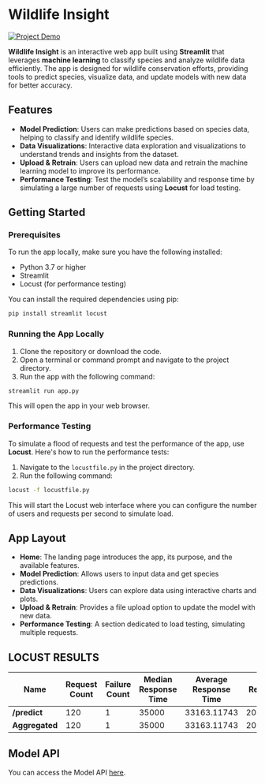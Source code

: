 # Wildlife Insight

[![Project Demo](https://img.youtube.com/vi/r7_4Xyb1DnI/0.jpg)](https://youtu.be/r7_4Xyb1DnI)

**Wildlife Insight** is an interactive web app built using **Streamlit** that leverages **machine learning** to classify species and analyze wildlife data efficiently. The app is designed for wildlife conservation efforts, providing tools to predict species, visualize data, and update models with new data for better accuracy.

## Features

- **Model Prediction**: Users can make predictions based on species data, helping to classify and identify wildlife species.
- **Data Visualizations**: Interactive data exploration and visualizations to understand trends and insights from the dataset.
- **Upload & Retrain**: Users can upload new data and retrain the machine learning model to improve its performance.
- **Performance Testing**: Test the model’s scalability and response time by simulating a large number of requests using **Locust** for load testing.
  
## Getting Started

### Prerequisites

To run the app locally, make sure you have the following installed:

- Python 3.7 or higher
- Streamlit
- Locust (for performance testing)
  
You can install the required dependencies using pip:

```bash
pip install streamlit locust
```

### Running the App Locally

1. Clone the repository or download the code.
2. Open a terminal or command prompt and navigate to the project directory.
3. Run the app with the following command:

```bash
streamlit run app.py
```

This will open the app in your web browser.

### Performance Testing

To simulate a flood of requests and test the performance of the app, use **Locust**. Here's how to run the performance tests:

1. Navigate to the `locustfile.py` in the project directory.
2. Run the following command:

```bash
locust -f locustfile.py
```

This will start the Locust web interface where you can configure the number of users and requests per second to simulate load.

## App Layout

- **Home**: The landing page introduces the app, its purpose, and the available features.
- **Model Prediction**: Allows users to input data and get species predictions.
- **Data Visualizations**: Users can explore data using interactive charts and plots.
- **Upload & Retrain**: Provides a file upload option to update the model with new data.
- **Performance Testing**: A section dedicated to load testing, simulating multiple requests.

## LOCUST RESULTS

| Name       | Request Count | Failure Count | Median Response Time | Average Response Time | Min Response Time | Max Response Time | Average Content Size | Requests/s | Failures/s | 50%   | 66%   | 75%   | 80%   | 90%   | 95%   | 98%   | 99%   | 99.90% | 99.99% | 100%  |
|------------|---------------|---------------|----------------------|-----------------------|-------------------|-------------------|----------------------|------------|------------|-------|-------|-------|-------|-------|-------|-------|-------|--------|--------|-------|
| **/predict**   | 120           | 1             | 35000                | 33163.11743           | 2046.9266         | 68866.1414         | 117.0166667          | 1.448011648 | 0.012066764 | 35000 | 41000 | 43000 | 47000 | 63000 | 66000 | 67000 | 67000 | 69000  | 69000  | 69000 |
| **Aggregated** | 120           | 1             | 35000                | 33163.11743           | 2046.9266         | 68866.1414         | 117.0166667          | 1.448011648 | 0.012066764 | 35000 | 41000 | 43000 | 47000 | 63000 | 66000 | 67000 | 67000 | 69000  | 69000  | 69000 |


## Model API

You can access the Model API [here](https://mlop-wildlife-insight-1.onrender.com).
